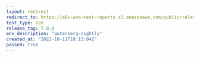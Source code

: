 ```yaml
---
layout: redirect
redirect_to: https://a8c-woo-test-reports.s3.amazonaws.com/public/release/7.0.0/gutenberg-nightly/e2e/index.html
test_type: e2e
release_tag: 7.0.0
env_description: "gutenberg-nightly"
created_at: "2022-10-11T18:13:04Z"
passed: true
---
```

